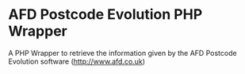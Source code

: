 # AFD Postcode Evolution PHP Wrapper
A PHP Wrapper to retrieve the information given by the AFD Postcode Evolution software (http://www.afd.co.uk)
